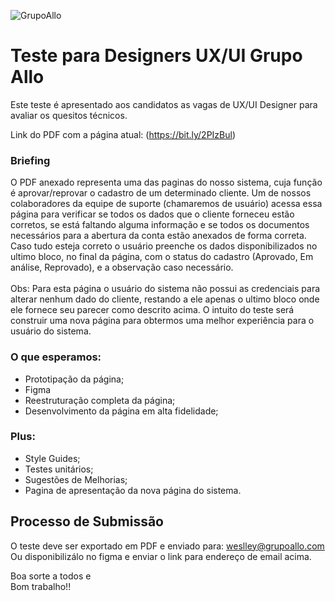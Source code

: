 ![GrupoAllo](https://allopagfacil.com.br/site-2020/img/logo-grupoallo.png)

# Teste para Designers UX/UI Grupo Allo
Este teste é apresentado aos candidatos as vagas de UX/UI Designer para avaliar os quesitos técnicos.

Link do PDF com a página atual: (https://bit.ly/2PIzBul)

### Briefing

O PDF anexado representa uma das paginas do nosso sistema, cuja função é aprovar/reprovar o cadastro de um determinado cliente. Um de nossos colaboradores da equipe de suporte (chamaremos de usuário) acessa essa página para verificar se todos os dados que o cliente forneceu estão corretos, se está faltando alguma informação e se todos os documentos necessários para a abertura da conta estão anexados de forma correta. 
Caso tudo esteja correto o usuário preenche os dados disponibilizados no ultimo bloco, no final da página, com o status do cadastro (Aprovado, Em análise, Reprovado), e a observação caso necessário.
<br><br>
Obs: Para esta página o usuário do sistema não possui as credenciais para alterar nenhum dado do cliente, restando a ele apenas o ultimo bloco onde ele fornece seu parecer como descrito acima.
O intuito do teste será construir uma nova página para obtermos uma melhor experiência para o usuário do sistema.


### O que esperamos:
 - Prototipação da página;
 - Figma
 - Reestruturação completa da página;
 - Desenvolvimento da página em alta fidelidade;
 

### Plus:
 - Style Guides;
 - Testes unitários;
 - Sugestões de Melhorias;
 - Pagina de apresentação da nova página do sistema.

## Processo de Submissão

O teste deve ser exportado em PDF e enviado para: weslley@grupoallo.com<br />
Ou disponibilizálo no figma e enviar o link para endereço de email acima.

Boa sorte a todos e<br />
Bom trabalho!!
